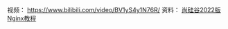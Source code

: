 视频： https://www.bilibili.com/video/BV1yS4y1N76R/
资料： [尚硅谷2022版Nginx教程](https://pan.baidu.com/s/1PhTeMkX5vOg0ZRcw0abjCw?pwd=yyds#list/path=%2Fsharelink4035995002-769892715607674%2F%E5%B0%9A%E7%A1%85%E8%B0%B7Java%E5%AD%A6%E7%A7%91%E5%85%A8%E5%A5%97%E6%95%99%E7%A8%8B%2F3.%E5%B0%9A%E7%A1%85%E8%B0%B7%E5%85%A8%E5%A5%97JAVA%E6%95%99%E7%A8%8B--%E5%BE%AE%E6%9C%8D%E5%8A%A1%E7%94%9F%E6%80%81%EF%BC%8866.68GB%EF%BC%89%2F%E5%B0%9A%E7%A1%85%E8%B0%B72022%E7%89%88Nginx%E6%95%99%E7%A8%8B%EF%BC%88%E8%BF%9B%E9%98%B6%E9%AB%98%E7%BA%A7%EF%BC%8C%E6%9E%B6%E6%9E%84%E5%B8%88%E5%BF%85%E5%A4%87%EF%BC%89&parentPath=%2Fsharelink4035995002-769892715607674)

